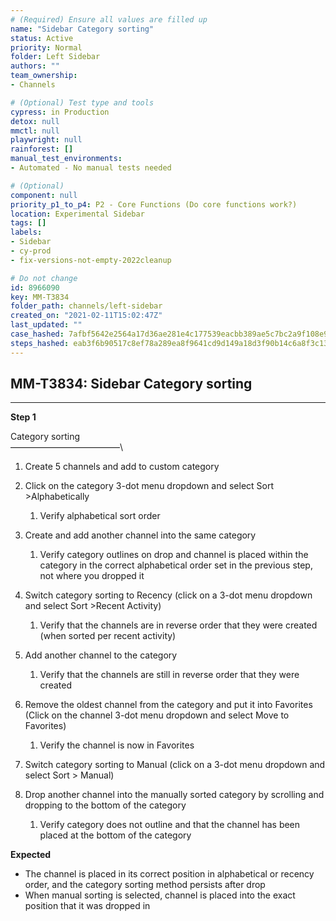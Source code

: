 ```yaml
---
# (Required) Ensure all values are filled up
name: "Sidebar Category sorting"
status: Active
priority: Normal
folder: Left Sidebar
authors: ""
team_ownership: 
- Channels

# (Optional) Test type and tools
cypress: in Production
detox: null
mmctl: null
playwright: null
rainforest: []
manual_test_environments: 
- Automated - No manual tests needed

# (Optional)
component: null
priority_p1_to_p4: P2 - Core Functions (Do core functions work?)
location: Experimental Sidebar
tags: []
labels: 
- Sidebar
- cy-prod
- fix-versions-not-empty-2022cleanup

# Do not change
id: 8966090
key: MM-T3834
folder_path: channels/left-sidebar
created_on: "2021-02-11T15:02:47Z"
last_updated: ""
case_hashed: 7afbf5642e2564a17d36ae281e4c177539eacbb389ae5c7bc2a9f108e99595c39ae90eb5f8626d6ca9f99e9c9db59de9
steps_hashed: eab3f6b90517c8ef78a289ea8f9641cd9d149a18d3f90b14c6a8f3c13a32ca0b802a218b740e921f6cf251f26cdaf857
---
```


## MM-T3834: Sidebar Category sorting

---

**Step 1**

Category sorting\
–––––––––––––––––––––––––\\

1. Create 5 channels and add to custom category

2. Click on the category 3-dot menu dropdown and select Sort >Alphabetically

   1. Verify alphabetical sort order

3. Create and add another channel into the same category

   1. Verify category outlines on drop and channel is placed within the category in the correct alphabetical order set in the previous step, not where you dropped it

4. Switch category sorting to Recency (click on a 3-dot menu dropdown and select Sort >Recent Activity)

   1. Verify that the channels are in reverse order that they were created (when sorted per recent activity)

5. Add another channel to the category

   1. Verify that the channels are still in reverse order that they were created

6. Remove the oldest channel from the category and put it into Favorites (Click on the channel 3-dot menu dropdown and select Move to Favorites)

   1. Verify the channel is now in Favorites

7. Switch category sorting to Manual (click on a 3-dot menu dropdown and select Sort > Manual)

8. Drop another channel into the manually sorted category by scrolling and dropping to the bottom of the category

   1. Verify category does not outline and that the channel has been placed at the bottom of the category

**Expected**

- The channel is placed in its correct position in alphabetical or recency order, and the category sorting method persists after drop
- When manual sorting is selected, channel is placed into the exact position that it was dropped in
